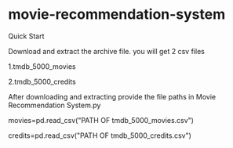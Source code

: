 # movie-recommendation-system


Quick Start

Download and extract the archive file.
you will get 2 csv files 

1.tmdb_5000_movies

2.tmdb_5000_credits


After downloading and extracting provide the file paths in Movie Recommendation System.py

movies=pd.read_csv("PATH OF tmdb_5000_movies.csv")

credits=pd.read_csv("PATH OF tmdb_5000_credits.csv")





